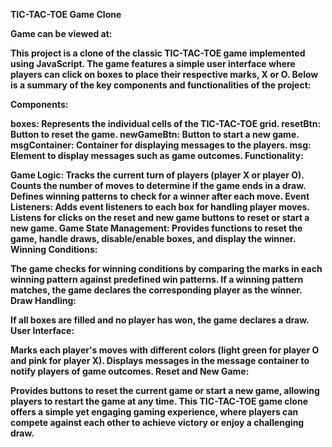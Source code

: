 <b>TIC-TAC-TOE Game Clone<b>

Game can be viewed at: 

This project is a clone of the classic TIC-TAC-TOE game implemented using JavaScript. The game features a simple user interface where players can click on boxes to place their respective marks, X or O. Below is a summary of the key components and functionalities of the project:

Components:

boxes: Represents the individual cells of the TIC-TAC-TOE grid.
resetBtn: Button to reset the game.
newGameBtn: Button to start a new game.
msgContainer: Container for displaying messages to the players.
msg: Element to display messages such as game outcomes.
Functionality:

Game Logic:
Tracks the current turn of players (player X or player O).
Counts the number of moves to determine if the game ends in a draw.
Defines winning patterns to check for a winner after each move.
Event Listeners:
Adds event listeners to each box for handling player moves.
Listens for clicks on the reset and new game buttons to reset or start a new game.
Game State Management:
Provides functions to reset the game, handle draws, disable/enable boxes, and display the winner.
Winning Conditions:

The game checks for winning conditions by comparing the marks in each winning pattern against predefined win patterns.
If a winning pattern matches, the game declares the corresponding player as the winner.
Draw Handling:

If all boxes are filled and no player has won, the game declares a draw.
User Interface:

Marks each player's moves with different colors (light green for player O and pink for player X).
Displays messages in the message container to notify players of game outcomes.
Reset and New Game:

Provides buttons to reset the current game or start a new game, allowing players to restart the game at any time.
This TIC-TAC-TOE game clone offers a simple yet engaging gaming experience, where players can compete against each other to achieve victory or enjoy a challenging draw.
